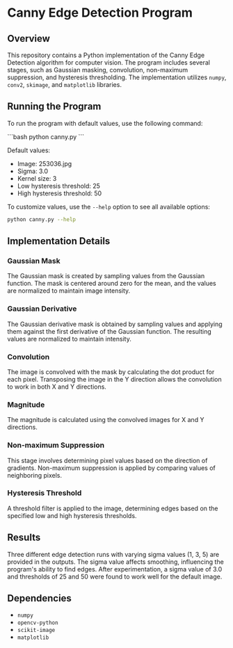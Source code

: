 # Canny Edge Detection Program

## Overview

This repository contains a Python implementation of the Canny Edge Detection algorithm for computer vision. The program includes several stages, such as Gaussian masking, convolution, non-maximum suppression, and hysteresis thresholding. The implementation utilizes `numpy`, `conv2`, `skimage`, and `matplotlib` libraries.

## Running the Program

To run the program with default values, use the following command:

\```bash
python canny.py
\```

Default values:
- Image: 253036.jpg
- Sigma: 3.0
- Kernel size: 3
- Low hysteresis threshold: 25
- High hysteresis threshold: 50

To customize values, use the `--help` option to see all available options:

```bash
python canny.py --help
```

## Implementation Details

### Gaussian Mask

The Gaussian mask is created by sampling values from the Gaussian function. The mask is centered around zero for the mean, and the values are normalized to maintain image intensity.

### Gaussian Derivative

The Gaussian derivative mask is obtained by sampling values and applying them against the first derivative of the Gaussian function. The resulting values are normalized to maintain intensity.

### Convolution

The image is convolved with the mask by calculating the dot product for each pixel. Transposing the image in the Y direction allows the convolution to work in both X and Y directions.

### Magnitude

The magnitude is calculated using the convolved images for X and Y directions.

### Non-maximum Suppression

This stage involves determining pixel values based on the direction of gradients. Non-maximum suppression is applied by comparing values of neighboring pixels.

### Hysteresis Threshold

A threshold filter is applied to the image, determining edges based on the specified low and high hysteresis thresholds.

## Results

Three different edge detection runs with varying sigma values (1, 3, 5) are provided in the outputs. The sigma value affects smoothing, influencing the program's ability to find edges. After experimentation, a sigma value of 3.0 and thresholds of 25 and 50 were found to work well for the default image.

## Dependencies

- `numpy`
- `opencv-python`
- `scikit-image`
- `matplotlib`

